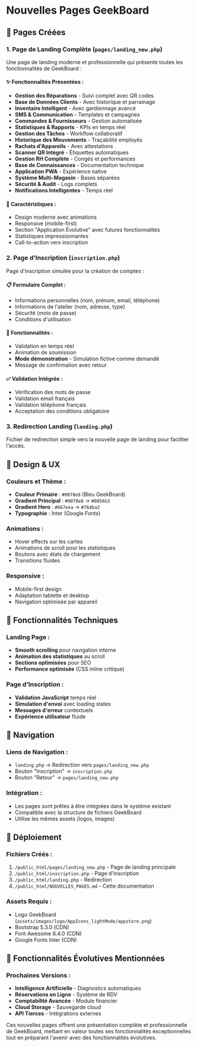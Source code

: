 # Nouvelles Pages GeekBoard

## 🚀 Pages Créées

### 1. **Page de Landing Complète** (`pages/landing_new.php`)
Une page de landing moderne et professionnelle qui présente toutes les fonctionnalités de GeekBoard :

#### ✨ Fonctionnalités Présentées :
- **Gestion des Réparations** - Suivi complet avec QR codes
- **Base de Données Clients** - Avec historique et parrainage
- **Inventaire Intelligent** - Avec gardiennage avancé
- **SMS & Communication** - Templates et campagnes
- **Commandes & Fournisseurs** - Gestion automatisée
- **Statistiques & Rapports** - KPIs en temps réel
- **Gestion des Tâches** - Workflow collaboratif
- **Historique des Mouvements** - Traçabilité employés
- **Rachats d'Appareils** - Avec attestations
- **Scanner QR Intégré** - Étiquettes automatiques
- **Gestion RH Complète** - Congés et performances
- **Base de Connaissances** - Documentation technique
- **Application PWA** - Expérience native
- **Système Multi-Magasin** - Bases séparées
- **Sécurité & Audit** - Logs complets
- **Notifications Intelligentes** - Temps réel

#### 🎯 Caractéristiques :
- Design moderne avec animations
- Responsive (mobile-first)
- Section "Application Évolutive" avec futures fonctionnalités
- Statistiques impressionnantes
- Call-to-action vers inscription

### 2. **Page d'Inscription** (`inscription.php`)
Page d'inscription simulée pour la création de comptes :

#### 📋 Formulaire Complet :
- Informations personnelles (nom, prénom, email, téléphone)
- Informations de l'atelier (nom, adresse, type)
- Sécurité (mots de passe)
- Conditions d'utilisation

#### 🔧 Fonctionnalités :
- Validation en temps réel
- Animation de soumission
- **Mode démonstration** - Simulation fictive comme demandé
- Message de confirmation avec retour

#### ✅ Validation Intégrée :
- Vérification des mots de passe
- Validation email français
- Validation téléphone français
- Acceptation des conditions obligatoire

### 3. **Redirection Landing** (`landing.php`)
Fichier de redirection simple vers la nouvelle page de landing pour faciliter l'accès.

## 🎨 Design & UX

### Couleurs et Thème :
- **Couleur Primaire** : `#0078e8` (Bleu GeekBoard)
- **Gradient Principal** : `#0078e8` → `#0056b3`
- **Gradient Hero** : `#667eea` → `#764ba2`
- **Typographie** : Inter (Google Fonts)

### Animations :
- Hover effects sur les cartes
- Animations de scroll pour les statistiques
- Boutons avec états de chargement
- Transitions fluides

### Responsive :
- Mobile-first design
- Adaptation tablette et desktop
- Navigation optimisée par appareil

## 📱 Fonctionnalités Techniques

### Landing Page :
- **Smooth scrolling** pour navigation interne
- **Animation des statistiques** au scroll
- **Sections optimisées** pour SEO
- **Performance optimisée** (CSS inline critique)

### Page d'Inscription :
- **Validation JavaScript** temps réel
- **Simulation d'envoi** avec loading states
- **Messages d'erreur** contextuels
- **Expérience utilisateur** fluide

## 🔗 Navigation

### Liens de Navigation :
- `landing.php` → Redirection vers `pages/landing_new.php`
- Bouton "Inscription" → `inscription.php`
- Bouton "Retour" → `pages/landing_new.php`

### Intégration :
- Les pages sont prêtes à être intégrées dans le système existant
- Compatible avec la structure de fichiers GeekBoard
- Utilise les mêmes assets (logos, images)

## 🚀 Déploiement

### Fichiers Créés :
1. `/public_html/pages/landing_new.php` - Page de landing principale
2. `/public_html/inscription.php` - Page d'inscription
3. `/public_html/landing.php` - Redirection
4. `/public_html/NOUVELLES_PAGES.md` - Cette documentation

### Assets Requis :
- Logo GeekBoard (`assets/images/logo/AppIcons_lightMode/appstore.png`)
- Bootstrap 5.3.0 (CDN)
- Font Awesome 6.4.0 (CDN)
- Google Fonts Inter (CDN)

## 🎯 Fonctionnalités Évolutives Mentionnées

### Prochaines Versions :
- **Intelligence Artificielle** - Diagnostics automatiques
- **Réservations en Ligne** - Système de RDV
- **Comptabilité Avancée** - Module financier
- **Cloud Storage** - Sauvegarde cloud
- **API Tierces** - Intégrations externes

Ces nouvelles pages offrent une présentation complète et professionnelle de GeekBoard, mettant en valeur toutes ses fonctionnalités exceptionnelles tout en préparant l'avenir avec des fonctionnalités évolutives. 